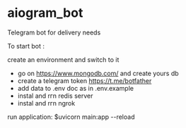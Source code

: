 # aiogram_bot
Telegram bot for delivery needs


To start bot :

create an environment and switch to it

- go on https://www.mongodb.com/ and create yours db
- create a telegram token https://t.me/botfather
- add data to .env doc as in .env.example
- instal and rгn redis server
- instal and rгn ngrok

run application:
$uvicorn main:app --reload
